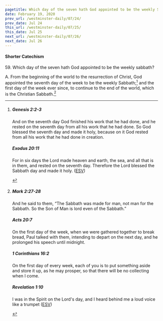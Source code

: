 ```yaml
---
pagetitle: Which day of the seven hath God appointed to be the weekly Sabbath?
date: February 19, 2020
prev_url: /westminster-daily/07/24/
prev_date: Jul 24
this_url: /westminster-daily/07/25/
this_date: Jul 25
next_url: /westminster-daily/07/26/
next_date: Jul 26
---
```


#### Shorter Catechism

59\. Which day of the seven hath God appointed to be the weekly sabbath?

A. From the beginning of the world to the resurrection of Christ, God appointed the seventh day of the week to be the weekly Sabbath;[^fnref:wsc1] and the first day of the week ever since, to continue to the end of the world, which is the Christian Sabbath.[^fnref:wsc2]


[^fnref:wsc1]: <div class="esv"><h5>Genesis 2:2-3</h5> <div class="esv-text"><p id="p01002002.01-1">And on the seventh day God finished his work that he had done, and he rested on the seventh day from all his work that he had done. So God blessed the seventh day and made it holy, because on it God rested from all his work that he had done in creation.</p> </div><h5>Exodus 20:11</h5> <div class="esv-text"><p id="p02020011.01-2">For in six days the <span class="small-caps">Lord</span> made heaven and earth, the sea, and all that is in them, and rested on the seventh day. Therefore the <span class="small-caps">Lord</span> blessed the Sabbath day and made it holy.  (<a href="http://www.esv.org" class="copyright">ESV</a>)</p> </div> </div>

[^fnref:wsc2]: <div class="esv"><h5>Mark 2:27-28</h5> <div class="esv-text"><p id="p41002027.01-1">And he said to them, <span class="woc">&#8220;The Sabbath was made for man, not man for the Sabbath.</span> <span class="woc">So the Son of Man is lord even of the Sabbath.&#8221;</span></p> </div><h5>Acts 20:7</h5> <div class="esv-text"> <p id="p44020007.06-2">On the first day of the week, when we were gathered together to break bread, Paul talked with them, intending to depart on the next day, and he prolonged his speech until midnight.</p> </div><h5>1 Corinthians 16:2</h5> <div class="esv-text"><p id="p46016002.01-3">On the first day of every week, each of you is to put something aside and store it up, as he may prosper, so that there will be no collecting when I come.</p> </div><h5>Revelation 1:10</h5> <div class="esv-text"><p id="p66001010.01-4">I was in the Spirit on the Lord's day, and I heard behind me a loud voice like a trumpet  (<a href="http://www.esv.org" class="copyright">ESV</a>)</p> </div> </div>

